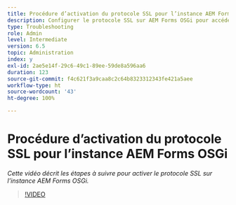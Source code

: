 ```yaml
---
title: Procédure d’activation du protocole SSL pour l’instance AEM Forms OSGi
description: Configurer le protocole SSL sur AEM Forms OSGi pour accéder à AEM via HTTPS
type: Troubleshooting
role: Admin
level: Intermediate
version: 6.5
topic: Administration
index: y
exl-id: 2ae5e14f-29c6-49c1-89ee-59de8a596aa6
duration: 123
source-git-commit: f4c621f3a9caa8c2c64b8323312343fe421a5aee
workflow-type: ht
source-wordcount: '43'
ht-degree: 100%

---
```


# Procédure d’activation du protocole SSL pour l’instance AEM Forms OSGi

*Cette vidéo décrit les étapes à suivre pour activer le protocole SSL sur l’instance AEM Forms OSGi.*

>[!VIDEO](https://video.tv.adobe.com/v/335524?quality=12&learn=on)
